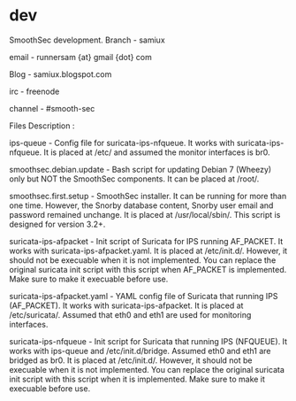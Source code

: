 dev
===

SmoothSec development.
Branch - samiux

email - runnersam {at} gmail {dot} com

Blog - samiux.blogspot.com

irc - freenode

channel - #smooth-sec

Files Description :

ips-queue - Config file for suricata-ips-nfqueue.  It works with suricata-ips-nfqueue.
            It is placed at /etc/ and assumed the monitor interfaces is br0.

smoothsec.debian.update - Bash script for updating Debian 7 (Wheezy) only but NOT the SmoothSec components.
                          It can be placed at /root/.

smoothsec.first.setup - SmoothSec installer.  It can be running for more than one time.
                        However, the Snorby database content, Snorby user email and password remained unchange.
                        It is placed at /usr/local/sbin/.  This script is designed for version 3.2+.

suricata-ips-afpacket - Init script of Suricata for IPS running AF_PACKET.  It works with 
                        suricata-ips-afpacket.yaml.  It is placed at /etc/init.d/.
                        However, it should not be execuable when it is not implemented.
                        You can replace the original suricata init script with this script when AF_PACKET
                        is implemented.  Make sure to make it execuable before use.

suricata-ips-afpacket.yaml - YAML config file of Suricata that running IPS (AF_PACKET).
                             It works with suricata-ips-afpacket.  It is placed at /etc/suricata/.
                             Assumed that eth0 and eth1 are used for monitoring interfaces.
                             
suricata-ips-nfqueue - Init script for Suricata that running IPS (NFQUEUE).  It works with ips-queue and
                       /etc/init.d/bridge.  Assumed eth0 and eth1 are bridged as br0.
                       It is placed at /etc/init.d/.  However, it should not be execuable when it is not implemented.
                       You can replace the original suricata init script with this script when
                       it is implemented.  Make sure to make it execuable before use.

